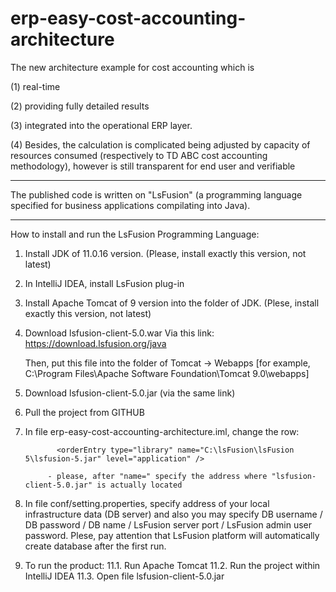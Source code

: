 # erp-easy-cost-accounting-architecture
The new architecture example for cost accounting which is 

(1) real-time 

(2) providing fully detailed results

(3) integrated into the operational ERP layer. 

(4) Besides, the calculation is complicated being adjusted by capacity of resources consumed (respectively to TD ABC cost accounting methodology), however is still transparent for end user and verifiable


***********************
The published code is written on "LsFusion" (a programming language specified for business applications compilating into Java).
***********************
How to install and run the LsFusion Programming Language:
1. Install JDK of 11.0.16 version. (Please, install exactly this version, not latest)
2. In IntelliJ IDEA, install LsFusion plug-in
3. Install Apache Tomcat of 9 version into the folder of JDK. (Plese, install exactly this version, not latest)
4. Download lsfusion-client-5.0.war
      Via this link: https://download.lsfusion.org/java
      
      Then, put this file into the folder of Tomcat -> Webapps [for example, C:\Program Files\Apache Software Foundation\Tomcat 9.0\webapps]

6. Download lsfusion-client-5.0.jar (via the same link)
8. Pull the project from GITHUB
9. In file erp-easy-cost-accounting-architecture.iml, change the row:

              <orderEntry type="library" name="C:\lsFusion\lsFusion 5\lsfusion-5.jar" level="application" />

            - please, after "name=" specify the address where "lsfusion-client-5.0.jar" is actually located
      
10. In file conf/setting.properties, specify address of your local infrastructure data (DB server) and also you may specify DB username / DB  password / DB name / LsFusion server port / LsFusion admin user password. 
Plese, pay attention that LsFusion platform will automatically create database after the first run.

12. To run the product:
      11.1. Run Apache Tomcat
      11.2. Run the project within IntelliJ IDEA
      11.3. Open file lsfusion-client-5.0.jar
